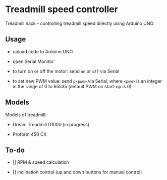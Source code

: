 # Treadmill speed controller

Treadmill hack - controlling treadmill speed directly using Arduino UNO

## Usage

- upload code to Arduino UNO

- open Serial Monitor

- to turn on or off the motor: send `on` or `off` via Serial

- to set new PWM value: send `p<pwm>` via Serial, where `<pwm>` is an integer in the range of 0 to 65535 (default PWM on start-up is 0)

## Models

Models of treadmill:

- Dream Treadmill D1000 (in progress)

- Proform 450 CX

## To-do

- [] RPM & speed calculation

- [] inclination control (up and down buttons for manual control)

